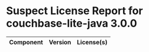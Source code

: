 
Suspect License Report for couchbase-lite-java 3.0.0
====================================================

|Component|Version|License(s)|
| :--- | :--- | :--- |
